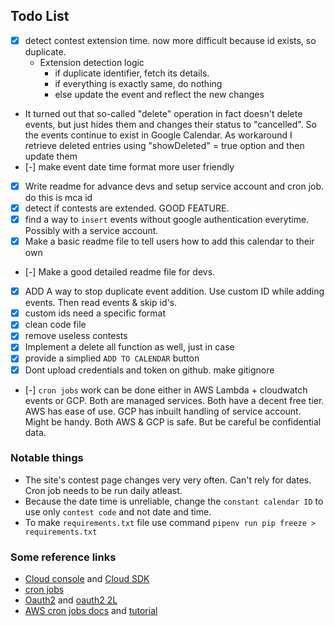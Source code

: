 ## Todo List

- [X] detect contest extension time. now more difficult because id exists, so duplicate. 
  - Extension detection logic
    - if duplicate identifier, fetch its details. 
    - if everything is exactly same, do nothing
    - else update the event and reflect the new changes
- It turned out that so-called "delete" operation in fact doesn't delete events, but just hides them and changes their status to "cancelled". So the events continue to exist in Google Calendar.
As workaround I retrieve deleted entries using "showDeleted" = true option and then update them
- [-] make event date time format more user friendly
- [X] Write readme for advance devs and setup service account and cron job. do this is mca id
- [X] detect if contests are extended. GOOD FEATURE.
- [X] find a way to `insert` events without google authentication everytime. Possibly with a service account.
- [X] Make a basic readme file to tell users how to add this calendar to their own
- [-] Make a good detailed readme file for devs.
- [x] ADD A way to stop duplicate event addition. Use custom ID while adding events. Then read events & skip id's.
- [x] custom ids need a specific format
- [x] clean code file
- [x] remove useless contests
- [X] Implement a delete all function as well, just in case
- [X] provide a simplied `ADD TO CALENDAR` button
- [x] Dont upload credentials and token on github. make gitignore
- [-] `cron jobs` work can be done either in AWS Lambda + cloudwatch events or GCP.
      Both are managed services. Both have a decent free tier.
      AWS has ease of use.
      GCP has inbuilt handling of service account. Might be handy.
      Both AWS & GCP is safe. But be careful be confidential data.

### Notable things

- The site's contest page changes very very often. Can't rely for dates. Cron job needs to be run daily atleast.
- Because the date time is unreliable, change the `constant calendar ID` to use only `contest code` and not date and time.
- To make `requirements.txt` file use command `pipenv run pip freeze > requirements.txt`

### Some reference links

- [Cloud console](https://console.cloud.google.com/appengine?folder=true&organizationId=true&project=codechef-calenda-1539932234083&serviceId=default&duration=PT1H) and [Cloud SDK](https://cloud.google.com/sdk/docs/quickstart-linux)
- [cron jobs](https://cloud.google.com/appengine/docs/flexible/python/scheduling-jobs-with-cron-yaml)
- [Oauth2](https://developers.google.com/calendar/auth#perform-google-apps-domain-wide-delegation-of-authority) and [oauth2 2L](https://developers.google.com/identity/protocols/OAuth2ServiceAccount)
- [AWS cron jobs docs](https://docs.aws.amazon.com/lambda/latest/dg/tutorial-scheduled-events-schedule-expressions.html) and [tutorial](https://medium.com/blogfoster-engineering/running-cron-jobs-on-aws-lambda-with-scheduled-events-e8fe38686e20)